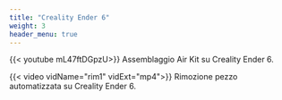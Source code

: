 ```yaml
---
title: "Creality Ender 6"
weight: 3
header_menu: true
---
```


{{< youtube mL47ftDGpzU>}}
Assemblaggio Air Kit su Creality Ender 6.

{{< video vidName="rim1" vidExt="mp4">}}
Rimozione pezzo automatizzata su Creality Ender 6.

